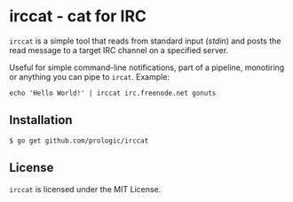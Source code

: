 # irccat - cat for IRC

`irccat` is a simple tool that reads from standard input (*stdin*) and
posts the read message to a target IRC channel on a specified server.

Useful for simple command-line notifications, part of a pipeline, monotiring
or anything you can pipe to `ircat`. Example:

```#!bash
echo 'Hello World!' | irccat irc.freenode.net gonuts
```

## Installation

```#!bash
$ go get github.com/prologic/irccat
```

## License

`irccat` is licensed under the MIT License.
